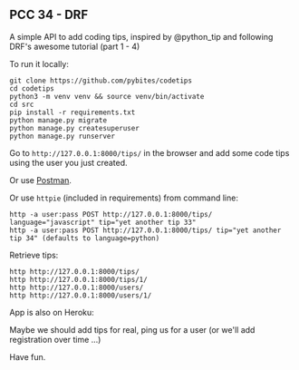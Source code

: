 ## PCC 34 - DRF

A simple API to add coding tips, inspired by @python_tip and following DRF's awesome tutorial (part 1 - 4)

To run it locally:

	git clone https://github.com/pybites/codetips
	cd codetips
	python3 -m venv venv && source venv/bin/activate
	cd src
	pip install -r requirements.txt
	python manage.py migrate
	python manage.py createsuperuser
	python manage.py runserver

Go to `http://127.0.0.1:8000/tips/` in the browser and add some code tips using the user you just created.

Or use [Postman](https://www.getpostman.com/).

Or use `httpie` (included in requirements) from command line:

	http -a user:pass POST http://127.0.0.1:8000/tips/ language="javascript" tip="yet another tip 33" 
	http -a user:pass POST http://127.0.0.1:8000/tips/ tip="yet another tip 34" (defaults to language=python)

Retrieve tips:

	http http://127.0.0.1:8000/tips/
	http http://127.0.0.1:8000/tips/1/
	http http://127.0.0.1:8000/users/
	http http://127.0.0.1:8000/users/1/

App is also on Heroku:

Maybe we should add tips for real, ping us for a user (or we'll add registration over time ...)

Have fun.
